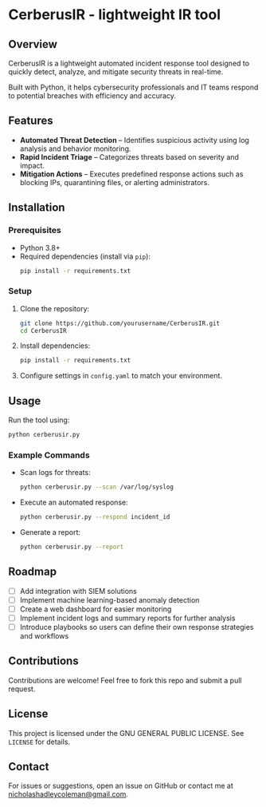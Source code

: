 # CerberusIR - lightweight IR tool

## Overview
CerberusIR is a lightweight automated incident response tool designed to quickly detect, analyze, and mitigate security threats in real-time. 

Built with Python, it helps cybersecurity professionals and IT teams respond to potential breaches with efficiency and accuracy.

## Features
- **Automated Threat Detection** – Identifies suspicious activity using log analysis and behavior monitoring.
- **Rapid Incident Triage** – Categorizes threats based on severity and impact.
- **Mitigation Actions** – Executes predefined response actions such as blocking IPs, quarantining files, or alerting administrators.

## Installation
### Prerequisites
- Python 3.8+
- Required dependencies (install via `pip`):
  ```bash
  pip install -r requirements.txt
  ```

### Setup
1. Clone the repository:
   ```bash
   git clone https://github.com/yourusername/CerberusIR.git
   cd CerberusIR
   ```
2. Install dependencies:
   ```bash
   pip install -r requirements.txt
   ```
3. Configure settings in `config.yaml` to match your environment.

## Usage
Run the tool using:
```bash
python cerberusir.py
```

### Example Commands
- Scan logs for threats:
  ```bash
  python cerberusir.py --scan /var/log/syslog
  ```
- Execute an automated response:
  ```bash
  python cerberusir.py --respond incident_id
  ```
- Generate a report:
  ```bash
  python cerberusir.py --report
  ```

## Roadmap
- [ ] Add integration with SIEM solutions
- [ ] Implement machine learning-based anomaly detection
- [ ] Create a web dashboard for easier monitoring
- [ ] Implement incident logs and summary reports for further analysis
- [ ] Introduce playbooks so users can define their own response strategies and workflows

## Contributions
Contributions are welcome! Feel free to fork this repo and submit a pull request.

## License
This project is licensed under the GNU GENERAL PUBLIC LICENSE. See `LICENSE` for details.

## Contact
For issues or suggestions, open an issue on GitHub or contact me at [nicholashadleycoleman@gmail.com](mailto:nicholashadleycoleman@gmail.com).


